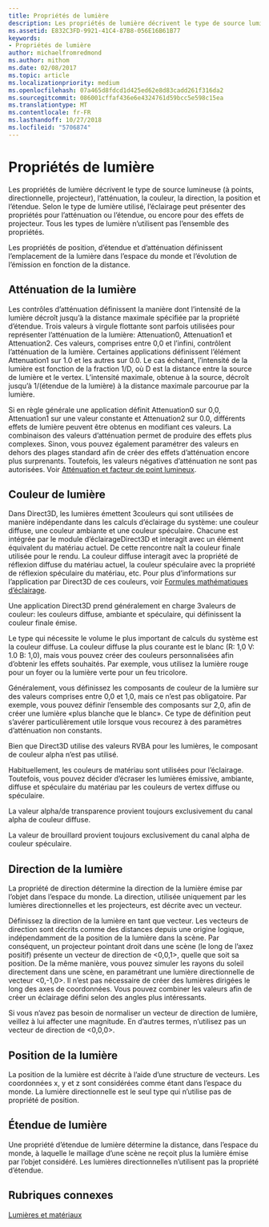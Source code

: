 ```yaml
---
title: Propriétés de lumière
description: Les propriétés de lumière décrivent le type de source lumineuse (à points, directionnelle, projecteur), l’atténuation, la couleur, la direction, la position et l’étendue.
ms.assetid: E832C3FD-9921-41C4-87B8-056E16B61B77
keywords:
- Propriétés de lumière
author: michaelfromredmond
ms.author: mithom
ms.date: 02/08/2017
ms.topic: article
ms.localizationpriority: medium
ms.openlocfilehash: 07a465d8fdcd1d425ed62e8d83cadd261f316da2
ms.sourcegitcommit: 086001cffaf436e6e4324761d59bcc5e598c15ea
ms.translationtype: MT
ms.contentlocale: fr-FR
ms.lasthandoff: 10/27/2018
ms.locfileid: "5706874"
---
```

# <a name="light-properties"></a>Propriétés de lumière


Les propriétés de lumière décrivent le type de source lumineuse (à points, directionnelle, projecteur), l’atténuation, la couleur, la direction, la position et l’étendue. Selon le type de lumière utilisé, l’éclairage peut présenter des propriétés pour l’atténuation ou l’étendue, ou encore pour des effets de projecteur. Tous les types de lumière n’utilisent pas l’ensemble des propriétés.

Les propriétés de position, d’étendue et d’atténuation définissent l’emplacement de la lumière dans l’espace du monde et l’évolution de l’émission en fonction de la distance.

## <a name="span-idlightattenuationspanspan-idlightattenuationspanspan-idlightattenuationspanlight-attenuation"></a><span id="Light_Attenuation"></span><span id="light_attenuation"></span><span id="LIGHT_ATTENUATION"></span>Atténuation de la lumière


Les contrôles d’atténuation définissent la manière dont l’intensité de la lumière décroît jusqu’à la distance maximale spécifiée par la propriété d’étendue. Trois valeurs à virgule flottante sont parfois utilisées pour représenter l’atténuation de la lumière: Attenuation0, Attenuation1 et Attenuation2. Ces valeurs, comprises entre 0,0 et l’infini, contrôlent l’atténuation de la lumière. Certaines applications définissent l’élément Attenuation1 sur 1.0 et les autres sur 0.0. Le cas échéant, l’intensité de la lumière est fonction de la fraction 1/D, où D est la distance entre la source de lumière et le vertex. L’intensité maximale, obtenue à la source, décroît jusqu’à 1/(étendue de la lumière) à la distance maximale parcourue par la lumière.

Si en règle générale une application définit Attenuation0 sur 0,0, Attenuation1 sur une valeur constante et Attenuation2 sur 0.0, différents effets de lumière peuvent être obtenus en modifiant ces valeurs. La combinaison des valeurs d’atténuation permet de produire des effets plus complexes. Sinon, vous pouvez également paramétrer des valeurs en dehors des plages standard afin de créer des effets d’atténuation encore plus surprenants. Toutefois, les valeurs négatives d’atténuation ne sont pas autorisées. Voir [Atténuation et facteur de point lumineux](attenuation-and-spotlight-factor.md).

## <a name="span-idlightcolorspanspan-idlightcolorspanspan-idlightcolorspanlight-color"></a><span id="Light_Color"></span><span id="light_color"></span><span id="LIGHT_COLOR"></span>Couleur de lumière


Dans Direct3D, les lumières émettent 3couleurs qui sont utilisées de manière indépendante dans les calculs d’éclairage du système: une couleur diffuse, une couleur ambiante et une couleur spéculaire. Chacune est intégrée par le module d’éclairageDirect3D et interagit avec un élément équivalent du matériau actuel. De cette rencontre naît la couleur finale utilisée pour le rendu. La couleur diffuse interagit avec la propriété de réflexion diffuse du matériau actuel, la couleur spéculaire avec la propriété de réflexion spéculaire du matériau, etc. Pour plus d’informations sur l’application par Direct3D de ces couleurs, voir [Formules mathématiques d’éclairage](mathematics-of-lighting.md).

Une application Direct3D prend généralement en charge 3valeurs de couleur: les couleurs diffuse, ambiante et spéculaire, qui définissent la couleur finale émise.

Le type qui nécessite le volume le plus important de calculs du système est la couleur diffuse. La couleur diffuse la plus courante est le blanc (R: 1,0 V: 1.0 B: 1,0), mais vous pouvez créer des couleurs personnalisées afin d’obtenir les effets souhaités. Par exemple, vous utilisez la lumière rouge pour un foyer ou la lumière verte pour un feu tricolore.

Généralement, vous définissez les composants de couleur de la lumière sur des valeurs comprises entre 0,0 et 1,0, mais ce n’est pas obligatoire. Par exemple, vous pouvez définir l’ensemble des composants sur 2,0, afin de créer une lumière «plus blanche que le blanc». Ce type de définition peut s’avérer particulièrement utile lorsque vous recourez à des paramètres d’atténuation non constants.

Bien que Direct3D utilise des valeurs RVBA pour les lumières, le composant de couleur alpha n’est pas utilisé.

Habituellement, les couleurs de matériau sont utilisées pour l’éclairage. Toutefois, vous pouvez décider d’écraser les lumières émissive, ambiante, diffuse et spéculaire du matériau par les couleurs de vertex diffuse ou spéculaire.

La valeur alpha/de transparence provient toujours exclusivement du canal alpha de couleur diffuse.

La valeur de brouillard provient toujours exclusivement du canal alpha de couleur spéculaire.

## <a name="span-idlightdirectionspanspan-idlightdirectionspanspan-idlightdirectionspanlight-direction"></a><span id="Light_Direction"></span><span id="light_direction"></span><span id="LIGHT_DIRECTION"></span>Direction de la lumière


La propriété de direction détermine la direction de la lumière émise par l’objet dans l’espace du monde. La direction, utilisée uniquement par les lumières directionnelles et les projecteurs, est décrite avec un vecteur.

Définissez la direction de la lumière en tant que vecteur. Les vecteurs de direction sont décrits comme des distances depuis une origine logique, indépendamment de la position de la lumière dans la scène. Par conséquent, un projecteur pointant droit dans une scène (le long de l’axez positif) présente un vecteur de direction de &lt;0,0,1&gt;, quelle que soit sa position. De la même manière, vous pouvez simuler les rayons du soleil directement dans une scène, en paramétrant une lumière directionnelle de vecteur &lt;0,-1,0&gt;. Il n’est pas nécessaire de créer des lumières dirigées le long des axes de coordonnées. Vous pouvez combiner les valeurs afin de créer un éclairage défini selon des angles plus intéressants.

Si vous n’avez pas besoin de normaliser un vecteur de direction de lumière, veillez à lui affecter une magnitude. En d’autres termes, n’utilisez pas un vecteur de direction de &lt;0,0,0&gt;.

## <a name="span-idlightpositionspanspan-idlightpositionspanspan-idlightpositionspanlight-position"></a><span id="Light_Position"></span><span id="light_position"></span><span id="LIGHT_POSITION"></span>Position de la lumière


La position de la lumière est décrite à l’aide d’une structure de vecteurs. Les coordonnées x, y et z sont considérées comme étant dans l’espace du monde. La lumière directionnelle est le seul type qui n’utilise pas de propriété de position.

## <a name="span-idlightrangespanspan-idlightrangespanspan-idlightrangespanlight-range"></a><span id="Light_Range"></span><span id="light_range"></span><span id="LIGHT_RANGE"></span>Étendue de lumière


Une propriété d’étendue de lumière détermine la distance, dans l’espace du monde, à laquelle le maillage d’une scène ne reçoit plus la lumière émise par l’objet considéré. Les lumières directionnelles n’utilisent pas la propriété d’étendue.

## <a name="span-idrelated-topicsspanrelated-topics"></a><span id="related-topics"></span>Rubriques connexes


[Lumières et matériaux](lights-and-materials.md)

 

 




